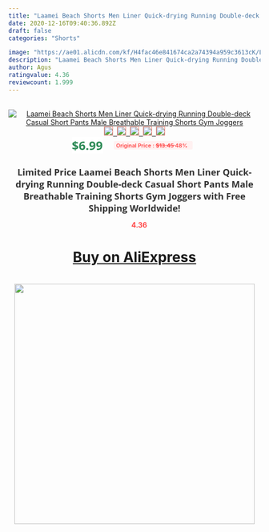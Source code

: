 ```yaml
---
title: "Laamei Beach Shorts Men Liner Quick-drying Running Double-deck Casual Short Pants Male Breathable Training Shorts Gym Joggers"
date: 2020-12-16T09:40:36.892Z
draft: false
categories: "Shorts"

image: "https://ae01.alicdn.com/kf/H4fac46e841674ca2a74394a959c3613cK/Laamei-Beach-Shorts-Men-Liner-Quick-drying-Running-Double-deck-Casual-Short-Pants-Male-Breathable-Training.jpg"
description: "Laamei Beach Shorts Men Liner Quick-drying Running Double-deck Casual Short Pants Male Breathable Training Shorts Gym Joggers"
author: Agus
ratingvalue: 4.36
reviewcount: 1.999
---
```

<br>
<div style="text-align: center;">
<a href="https://s.click.aliexpress.com/e/_AaUWvP" target="_blank" rel="nofollow noopener noreferrer"><img alt="Laamei Beach Shorts Men Liner Quick-drying Running Double-deck Casual Short Pants Male Breathable Training Shorts Gym Joggers" class="magnifier-image" src="https://ae01.alicdn.com/kf/H4fac46e841674ca2a74394a959c3613cK/Laamei-Beach-Shorts-Men-Liner-Quick-drying-Running-Double-deck-Casual-Short-Pants-Male-Breathable-Training.jpg_640x640.jpg">
<br>
<img style="border:1px solid salmon" src="https://ae01.alicdn.com/kf/H4fac46e841674ca2a74394a959c3613cK/Laamei-Beach-Shorts-Men-Liner-Quick-drying-Running-Double-deck-Casual-Short-Pants-Male-Breathable-Training.jpg_120x120.jpg">&nbsp;&nbsp;<img style="border:1px solid salmon" src="https://ae01.alicdn.com/kf/H761e1a73a38b4b379d320e9c8bf0e0fb1/Laamei-Beach-Shorts-Men-Liner-Quick-drying-Running-Double-deck-Casual-Short-Pants-Male-Breathable-Training.jpg_120x120.jpg">&nbsp;&nbsp;<img style="border:1px solid salmon" src="https://ae01.alicdn.com/kf/H083c8198304d41a5bb972d2673cdecf19/Laamei-Beach-Shorts-Men-Liner-Quick-drying-Running-Double-deck-Casual-Short-Pants-Male-Breathable-Training.jpg_120x120.jpg">&nbsp;&nbsp;<img style="border:1px solid salmon" src="https://ae01.alicdn.com/kf/H933d5f8e35604902b4be42f3c00afd8ee/Laamei-Beach-Shorts-Men-Liner-Quick-drying-Running-Double-deck-Casual-Short-Pants-Male-Breathable-Training.jpg_120x120.jpg">&nbsp;&nbsp;<img style="border:1px solid salmon" src="https://ae01.alicdn.com/kf/H7d75c539cbcb40b7b32343611e22589cn/Laamei-Beach-Shorts-Men-Liner-Quick-drying-Running-Double-deck-Casual-Short-Pants-Male-Breathable-Training.jpg_120x120.jpg"></a></div><br0>
<div style="text-align: center;"><span style="background-color: white; border: 0px; box-sizing: border-box; color: seagreen; display: inline-block; font-family: &quot;open sans&quot; , &quot;arial&quot; , &quot;helvetica&quot; , sans-serif , &quot;heiti&quot;; font-size: 24px; font-stretch: inherit; font-weight: 700; line-height: inherit; margin: 0px 10px 0px 0px; padding: 0px; vertical-align: middle;">$6.99 </span>
<span style="background: rgb(255 , 241 , 241); border-radius: 3px; border: 0px; box-sizing: border-box; color: #ff4747; display: inline-block; font-family: inherit; font-size: 12px; font-stretch: inherit; font-style: inherit; font-variant: inherit; font-weight: 600; line-height: inherit; margin: 0px; padding: 2px 5px; transform: scale(0.9); vertical-align: middle;">Original Price : <b style="text-decoration: line-through;">$13.45 </b> 48%&nbsp;&nbsp;</span></div>
<h1 style="color: #333333; display: inline-block; font-family: &quot;open sans&quot; , &quot;arial&quot; , &quot;helvetica&quot; , sans-serif , &quot;heiti&quot;; font-size: 18px; font-stretch: inherit; font-weight: 700; text-align: center;">Limited Price Laamei Beach Shorts Men Liner Quick-drying Running Double-deck Casual Short Pants Male Breathable Training Shorts Gym Joggers with Free Shipping Worldwide!</h1>
<div style="color: #ff4747; text-align: center;">
<img src="https://4.bp.blogspot.com/-M0ZcTcb-5uY/XleCXlxnR4I/AAAAAAAAAEc/OrjgMkXV1oMQFaCRZj5HQwOCBcu3w1FegCPcBGAYYCw/s1600/star.png" style="height: 15px;">&nbsp;<b>4.36</b></div>
<div class="button_cont" align="center"><a class="buynow_a" href="https://s.click.aliexpress.com/e/_AaUWvP" target="_blank" rel="nofollow noopener noreferrer"><H1>Buy on AliExpress</H1></a></div><br>
<div class="separator" style="clear: both; text-align: center;">
<img src="https://lh3.googleusercontent.com/-pTy5HemUv9M/XlePHvY0dAI/AAAAAAAAAE4/0nX5iRUoIWY8eMW9Dpxeirr157OZliDIgCLcBGAsYHQ/s1600/badge.gif" width="480">
</div>
